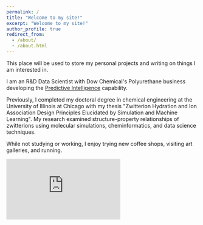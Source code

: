 ```yaml
---
permalink: /
title: "Welcome to my site!"
excerpt: "Welcome to my site!"
author_profile: true
redirect_from:
  - /about/
  - /about.html
---
```


This place will be used to store my personal projects and writing on things I am interested in.

I am an R&D Data Scientist with Dow Chemical's Polyurethane business developing the [Predictive Intelligence](https://www.dow.com/en-us/product-technology/pt-polyurethanes/harnessing-the-power-of-digitalization.html) capability.

Previously, I completed my doctoral degree in chemical engineering at the University of Illinois at Chicago with my thesis "Zwitterion Hydration and Ion Association Design Principles Elucidated by Simulation and Machine Learning". My research examined structure-property relationships of zwitterions using molecular simulations, cheminformatics, and data science techniques.

While not studying or working, I enjoy trying new coffee shops, visiting art galleries, and running.

<iframe height='160' width='300' frameborder='0' allowtransparency='true' scrolling='yes' src='https://www.strava.com/athletes/117631436/activity-summary/c90bee218496e81d1263914a41062d5dc1fbd029'></iframe>
